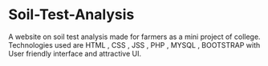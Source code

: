 # Soil-Test-Analysis
A website on soil test analysis made for farmers as a mini project of college. Technologies used are HTML , CSS , JSS , PHP , MYSQL , BOOTSTRAP with User friendly interface and attractive UI. 
